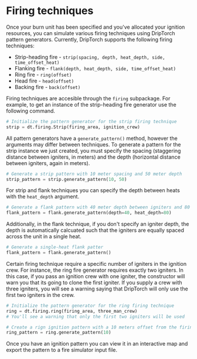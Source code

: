 # Firing techniques

Once your burn unit has been specified and you've allocated your ignition resources, you can simulate various firing techniques using DripTorch pattern generators. Currently, DripTorch supports the following firing techniques:

- Strip-heading fire - `strip(spacing, depth, heat_depth, side, time_offset_heat)`
- Flanking fire - `flank(depth, heat_depth, side, time_offset_heat)`
- Ring fire - `ring(offset)`
- Head fire - `head(offset)`
- Backing fire - `back(offset)`

Firing techniques are accesible through the `firing` subpackage. For example, to get an instance of the strip-heading fire generator use the following command.

```python
# Initialize the pattern generator for the strip firing technique
strip = dt.firing.Strip(firing_area, ignition_crew)
```

All pattern generators have a `generate_pattern()` method, however the arguments may differ between techniques. To generate a pattern for the strip instance we just created, you must specify the spacing (staggering distance between igniters, in meters) and the depth (horizontal distance between igniters, again in meters).

```python
# Generate a strip pattern with 10 meter spacing and 50 meter depth
strip_pattern = strip.generate_pattern(10, 50)
```

For strip and flank techniques you can specify the depth between heats with the `heat_depth` argument.

```python
# Generate a flank pattern with 40 meter depth between igniters and 80 meter depth between heats
flank_pattern = flank.generate_pattern(depth=40, heat_depth=80)
```

Additionally, in the flank technique, if you don't specify an igniter depth, the depth is automatically calcuated such that the igniters are equally spaced across the unit in a single heat.

```python
# Generate a single-heat flank patter
flank_pattern = flank.generate_pattern()
```

Certain firing technique require a specific number of igniters in the ignition crew. For instance, the ring fire generator requires exactly two igniters. In this case, if you pass an ignition crew with one igniter, the constructor will warn you that its going to clone the first igniter. If you supply a crew with three igniters, you will see a warning saying that DripTorch will only use the first two igniters in the crew.

```python
# Initialize the pattern generator for the ring firing technique
ring = dt.firing.ring(firing_area, three_man_crew)
# You'll see a warning that only the first two igniters will be used

# Create a rign ignition pattern with a 10 meters offset from the firing area boundary
ring_pattern = ring.generate_pattern(10)
```

Once you have an ignition pattern you can view it in an interactive map and export the pattern to a fire simulator input file.
